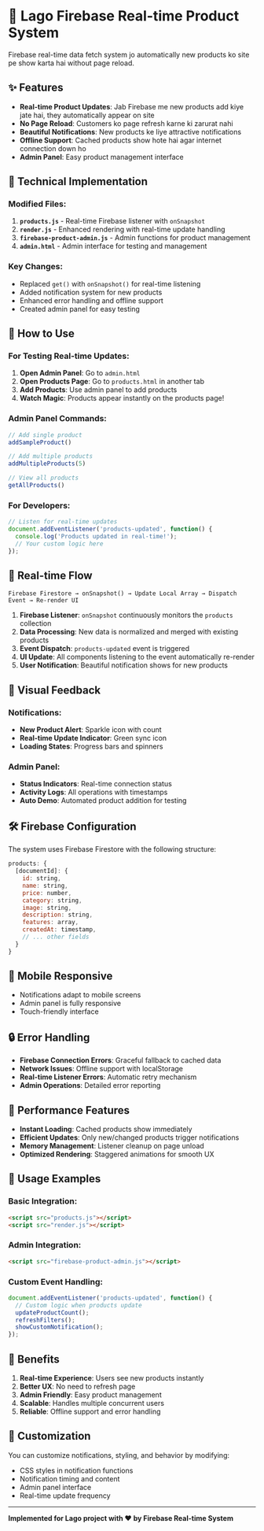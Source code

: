 # 🚀 Lago Firebase Real-time Product System

Firebase real-time data fetch system jo automatically new products ko site pe show karta hai without page reload.

## ✨ Features

- **Real-time Product Updates**: Jab Firebase me new products add kiye jate hai, they automatically appear on site
- **No Page Reload**: Customers ko page refresh karne ki zarurat nahi
- **Beautiful Notifications**: New products ke liye attractive notifications
- **Offline Support**: Cached products show hote hai agar internet connection down ho
- **Admin Panel**: Easy product management interface

## 🔧 Technical Implementation

### Modified Files:

1. **`products.js`** - Real-time Firebase listener with `onSnapshot`
2. **`render.js`** - Enhanced rendering with real-time update handling
3. **`firebase-product-admin.js`** - Admin functions for product management
4. **`admin.html`** - Admin interface for testing and management

### Key Changes:

- Replaced `get()` with `onSnapshot()` for real-time listening
- Added notification system for new products
- Enhanced error handling and offline support
- Created admin panel for easy testing

## 🎯 How to Use

### For Testing Real-time Updates:

1. **Open Admin Panel**: Go to `admin.html`
2. **Open Products Page**: Go to `products.html` in another tab
3. **Add Products**: Use admin panel to add products
4. **Watch Magic**: Products appear instantly on the products page!

### Admin Panel Commands:

```javascript
// Add single product
addSampleProduct()

// Add multiple products
addMultipleProducts(5)

// View all products
getAllProducts()
```

### For Developers:

```javascript
// Listen for real-time updates
document.addEventListener('products-updated', function() {
  console.log('Products updated in real-time!');
  // Your custom logic here
});
```

## 🔄 Real-time Flow

```
Firebase Firestore → onSnapshot() → Update Local Array → Dispatch Event → Re-render UI
```

1. **Firebase Listener**: `onSnapshot` continuously monitors the `products` collection
2. **Data Processing**: New data is normalized and merged with existing products
3. **Event Dispatch**: `products-updated` event is triggered
4. **UI Update**: All components listening to the event automatically re-render
5. **User Notification**: Beautiful notification shows for new products

## 🎨 Visual Feedback

### Notifications:
- **New Product Alert**: Sparkle icon with count
- **Real-time Update Indicator**: Green sync icon
- **Loading States**: Progress bars and spinners

### Admin Panel:
- **Status Indicators**: Real-time connection status
- **Activity Logs**: All operations with timestamps
- **Auto Demo**: Automated product addition for testing

## 🛠️ Firebase Configuration

The system uses Firebase Firestore with the following structure:

```javascript
products: {
  [documentId]: {
    id: string,
    name: string,
    price: number,
    category: string,
    image: string,
    description: string,
    features: array,
    createdAt: timestamp,
    // ... other fields
  }
}
```

## 📱 Mobile Responsive

- Notifications adapt to mobile screens
- Admin panel is fully responsive
- Touch-friendly interface

## 🔒 Error Handling

- **Firebase Connection Errors**: Graceful fallback to cached data
- **Network Issues**: Offline support with localStorage
- **Real-time Listener Errors**: Automatic retry mechanism
- **Admin Operations**: Detailed error reporting

## 🚀 Performance Features

- **Instant Loading**: Cached products show immediately
- **Efficient Updates**: Only new/changed products trigger notifications
- **Memory Management**: Listener cleanup on page unload
- **Optimized Rendering**: Staggered animations for smooth UX

## 🎯 Usage Examples

### Basic Integration:
```html
<script src="products.js"></script>
<script src="render.js"></script>
```

### Admin Integration:
```html
<script src="firebase-product-admin.js"></script>
```

### Custom Event Handling:
```javascript
document.addEventListener('products-updated', function() {
  // Custom logic when products update
  updateProductCount();
  refreshFilters();
  showCustomNotification();
});
```

## 🌟 Benefits

1. **Real-time Experience**: Users see new products instantly
2. **Better UX**: No need to refresh page
3. **Admin Friendly**: Easy product management
4. **Scalable**: Handles multiple concurrent users
5. **Reliable**: Offline support and error handling

## 🔧 Customization

You can customize notifications, styling, and behavior by modifying:
- CSS styles in notification functions
- Notification timing and content
- Admin panel interface
- Real-time update frequency

---

**Implemented for Lago project with ❤️ by Firebase Real-time System**
